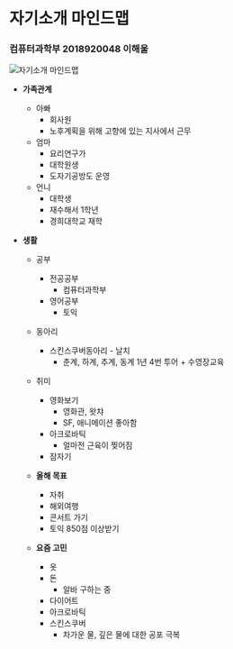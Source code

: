 # 자기소개 마인드맵
### 컴퓨터과학부 2018920048 이해울 

![자기소개 마인드맵](./창의공.)

* **가족관계** 
  * 아빠
    * 회사원
    * 노후계획을 위해 고향에 있는 지사에서 근무
  * 엄마
    * 요리연구가
    * 대학원생
    * 도자기공방도 운영
  * 언니
    * 대학생 
    * 재수해서 1학년
    * 경희대학교 재학
  
* **생활**
  * 공부
    * 전공공부 
      * 컴퓨터과학부
    * 영어공부
      * 토익
  * 동아리
    * 스킨스쿠버동아리 - 날치
      * 춘계, 하계, 추계, 동계 1년 4번 투어 + 수영장교육
  * 취미
    * 영화보기
      * 영화관, 왓챠
      * SF, 애니메이션 좋아함
    * 아크로바틱
      * 얼마전 근육이 찢어짐
    * 잠자기 
  
  * **올해 목표**
    * 자취
    * 해외여행
    * 콘서트 가기
    * 토익 850점 이상받기
  
  * **요즘 고민**
    * 옷
    * 돈
      * 알바 구하는 중
    * 다이어트
    * 아크로바틱 
    * 스킨스쿠버
      * 차가운 물, 깊은 물에 대한 공포 극복
    
  
